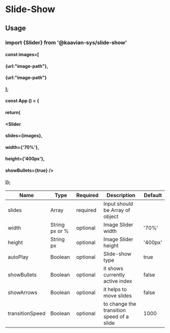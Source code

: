 # Slide-Show

## Usage

###  import {Slider} from '@kaavian-sys/slide-show'

#### const images=[
####		 {url:"image-path"},
#### 		 {url:"image-path"}
#### ];

#### const App () = {
####   return(  
####      <div>  
####        <Slider 
####           slides={images},
####           width={'70%'},
####           height={'400px'},
####           showBullets={true} /> 
####      </div>
#### )};

| Name | Type | Required | Description | Default |
| ---  | ---  | -------- | ----------- | ------- | 
| slides | Array | required | Input should be Array of object|         |
| width | String px or % | optional | Image Slider width | '70%' |
| height | String px | optional | Image Slider height | '400px' |
| autoPlay | Boolean | optional | Slide-show type | true |
| showBullets | Boolean | optional | it shows currently active index | false |
| showArrows | Boolean | optional | it helps to move slides | false |
| transitionSpeed | Boolean | optional | to change the transition speed of a slide | 1000 |
